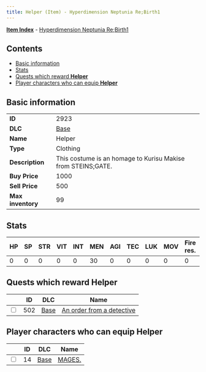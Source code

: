 ```yaml
---
title: Helper (Item) - Hyperdimension Neptunia Re;Birth1
---
```


[**Item Index**](/neptunia/rb1/item/index.html) - [Hyperdimension Neptunia Re;Birth1](/neptunia/rb1)

## Contents

- [Basic information](#basic-information)
- [Stats](#stats)
- [Quests which reward **Helper**](#quests-which-reward-helper)
- [Player characters who can equip **Helper**](#player-characters-who-can-equip-helper)

## Basic information

|   |   |
| -- | -- |
| **ID** | 2923 |
| **DLC** | [Base](/neptunia/rb1/dlc/1-base.html) |
| **Name** | Helper |
| **Type** | Clothing |
| **Description** | This costume is an homage to Kurisu Makise from STEINS;GATE. |
| **Buy Price** | 1000 |
| **Sell Price** | 500 |
| **Max inventory** | 99 |


## Stats

| HP | SP | STR | VIT | INT | MEN | AGI | TEC | LUK | MOV | Fire res. | Ice res. | Wind res. | Lightning res. |
| -- | -- | --- | --- | --- | --- | --- | --- | --- | --- | --------- | -------- | --------- | -------------- |
| 0 | 0 | 0 | 0 | 0 | 30 | 0 | 0 | 0 | 0 | 0 | 0 | 0 | 0 |


## Quests which reward **Helper**

|    | ID | DLC | Name |
| -- | -- | --- | ---- |
| <input type="checkbox" id="rb1-quest-1-502" class="trackbox" /> | 502 | [Base](/neptunia/rb1/dlc/1-base.html) | [An order from a detective](/neptunia/rb1/quest/1-502-an-order-from-a-detective.html) |


## Player characters who can equip **Helper**

|    | ID | DLC | Name |
| -- | -- | --- | ---- |
| <input type="checkbox" id="rb1-player-1-14" class="trackbox" /> | 14 | [Base](/neptunia/rb1/dlc/1-base.html) | [MAGES.](/neptunia/rb1/player/1-14-mages.html) |
